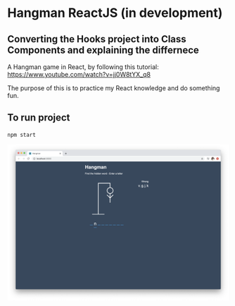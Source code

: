 # Hangman ReactJS (in development) 
## Converting the Hooks project into Class Components and explaining the differnece

A Hangman game in React, by following this tutorial: https://www.youtube.com/watch?v=jj0W8tYX_q8

The purpose of this is to practice my React knowledge and do something fun. 

## To run project

```
npm start
```

![alt text|medium](public/hangman.png)


